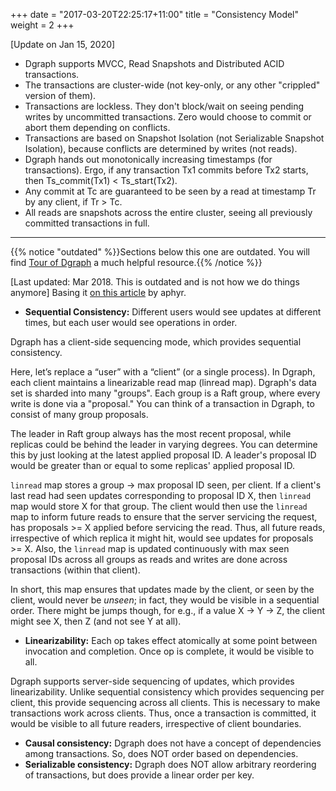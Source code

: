 +++
date = "2017-03-20T22:25:17+11:00"
title = "Consistency Model"
weight = 2
+++

[Update on Jan 15, 2020]

- Dgraph supports MVCC, Read Snapshots and Distributed ACID transactions.
- The transactions are cluster-wide (not key-only, or any other "crippled" version of them).
- Transactions are lockless. They don't block/wait on seeing pending writes by uncommitted transactions. Zero would choose to commit or abort them depending on conflicts.
- Transactions are based on Snapshot Isolation (not Serializable Snapshot Isolation), because conflicts are determined by writes (not reads).
- Dgraph hands out monotonically increasing timestamps (for transactions). Ergo, if any transaction Tx1 commits before Tx2 starts, then Ts_commit(Tx1) < Ts_start(Tx2).
- Any commit at Tc are guaranteed to be seen by a read at timestamp Tr by any client, if Tr > Tc.
- All reads are snapshots across the entire cluster, seeing all previously committed transactions in full.

---

{{% notice "outdated" %}}Sections below this one are outdated. You will find [Tour of Dgraph](https://dgraph.io/tour/) a much helpful resource.{{% /notice %}}

[Last updated: Mar 2018. This is outdated and is not how we do things anymore]
Basing it [on this
article](https://aphyr.com/posts/313-strong-consistency-models) by aphyr.

- **Sequential Consistency:** Different users would see updates at different times, but each user would see operations in order.

Dgraph has a client-side sequencing mode, which provides sequential consistency.

Here, let’s replace a “user” with a “client” (or a single process). In Dgraph, each client maintains a linearizable read map (linread map). Dgraph's data set is sharded into many "groups". Each group is a Raft group, where every write is done via a "proposal." You can think of a transaction in Dgraph, to consist of many group proposals.

The leader in Raft group always has the most recent proposal, while
replicas could be behind the leader in varying degrees. You can determine this
by just looking at the latest applied proposal ID. A leader's proposal ID would
be greater than or equal to some replicas' applied proposal ID.

`linread` map stores a group -> max proposal ID seen, per client. If a client's
last read had seen updates corresponding to proposal ID X, then `linread` map
would store X for that group. The client would then use the `linread` map to
inform future reads to ensure that the server servicing the request, has
proposals >= X applied before servicing the read. Thus, all future reads,
irrespective of which replica it might hit, would see updates for proposals >=
X. Also, the `linread` map is updated continuously with max seen proposal IDs
across all groups as reads and writes are done across transactions (within that
client).

In short, this map ensures that updates made by the client, or seen by the
client, would never be *unseen*; in fact, they would be visible in a sequential
order. There might be jumps though, for e.g., if a value X → Y → Z, the client
might see X, then Z (and not see Y at all).

- **Linearizability:** Each op takes effect atomically at some point between invocation and completion. Once op is complete, it would be visible to all.

Dgraph supports server-side sequencing of updates, which provides
linearizability. Unlike sequential consistency which provides sequencing per
client, this provide sequencing across all clients. This is necessary to make
transactions work across clients. Thus, once a transaction is committed,
it would be visible to all future readers, irrespective of client boundaries.

- **Causal consistency:** Dgraph does not have a concept of dependencies among transactions. So, does NOT order based on dependencies.
- **Serializable consistency:** Dgraph does NOT allow arbitrary reordering of transactions, but does provide a linear order per key.
